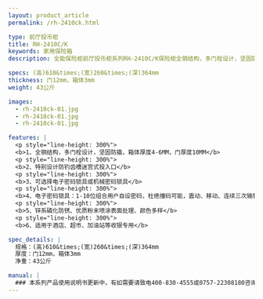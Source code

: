 ```yaml
---
layout: product_article
permalink: /rh-2410ck.html

type: 前厅投币柜
title: RH-2410C/K
keywords: 家用保险箱
description: 全能保险柜前厅投币柜系列RH-2410C/K保险柜全钢结构，多门栓设计，坚固防撬，箱体厚度4-6MM，门厚度10MM，颜色多样。

specs: (高)610&times;(宽)260&times;(深)364mm
thickness: 门12mm，箱体3mm
weight: 43公斤

images:
  - rh-2410ck-01.jpg
  - rh-2410ck-01.jpg
  - rh-2410ck-01.jpg

features: |
  <p style="line-height: 300%">
  <b>1、全钢结构，多门栓设计，坚固防撬，箱体厚度4-6MM，门厚度10MM</b>
  <p style="line-height: 300%">
  <b>2、特别设计防钓齿槽迷宫式投入口</b>
  <p style="line-height: 300%">
  <b>3、可选择电子密码锁具或机械密码锁具</b>
  <p style="line-height: 300%">
  <b>4、电子密码锁具：1-10位组合用户自设密码，杜绝撞码可能，震动、移动、连续三次输错密码自动报警（音量达100分贝），可选装联网报警功能</b>
  <p style="line-height: 300%">
  <b>5、锌系磷化防锈、优质粉末喷涂表面处理、颜色多样</b>
  <p style="line-height: 300%">
  <b>6、适用于酒店、超市、加油站等收银专用</b>

spec_details: |
  规格：(高)610&times;(宽)260&times;(深)364mm  
  厚度：门12mm，箱体3mm  
  净重：43公斤

manual: |
  ### 本系列产品使用说明书更新中，有如需要请致电400-830-4555或0757-22308180咨询，谢谢！
---
```

